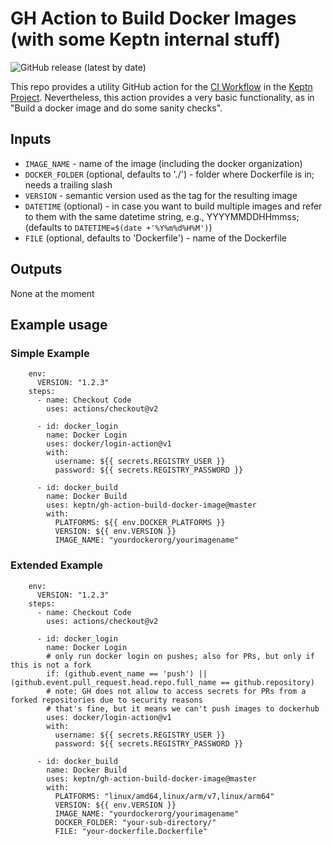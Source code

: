 # GH Action to Build Docker Images (with some Keptn internal stuff)
![GitHub release (latest by date)](https://img.shields.io/github/v/release/keptn/gh-action-build-docker-image)

This repo provides a utility GitHub action for the [CI Workflow](https://github.com/keptn/keptn/tree/master/.github/workflows) in the [Keptn Project](https://github.com/keptn). Nevertheless, this action provides a very basic functionality, as in "Build a docker image and do some sanity checks".

## Inputs

* `IMAGE_NAME` - name of the image (including the docker organization)
* `DOCKER_FOLDER` (optional, defaults to './') - folder where Dockerfile is in; needs a trailing slash
* `VERSION` - semantic version used as the tag for the resulting image
* `DATETIME` (optional) - in case you want to build multiple images and refer to them with the same datetime string, e.g., YYYYMMDDHHmmss; (defaults to `DATETIME=$(date +'%Y%m%d%H%M')`) 
* `FILE` (optional, defaults to 'Dockerfile') - name of the Dockerfile

## Outputs

None at the moment

## Example usage

### Simple Example

```
    env:
      VERSION: "1.2.3"
    steps:
      - name: Checkout Code
        uses: actions/checkout@v2

      - id: docker_login
        name: Docker Login
        uses: docker/login-action@v1
        with:
          username: ${{ secrets.REGISTRY_USER }}
          password: ${{ secrets.REGISTRY_PASSWORD }}

      - id: docker_build
        name: Docker Build
        uses: keptn/gh-action-build-docker-image@master
        with:
          PLATFORMS: ${{ env.DOCKER_PLATFORMS }}
          VERSION: ${{ env.VERSION }}
          IMAGE_NAME: "yourdockerorg/yourimagename"
```

### Extended Example

```
    env:
      VERSION: "1.2.3"
    steps:
      - name: Checkout Code
        uses: actions/checkout@v2

      - id: docker_login
        name: Docker Login
        # only run docker login on pushes; also for PRs, but only if this is not a fork
        if: (github.event_name == 'push') || (github.event.pull_request.head.repo.full_name == github.repository)
        # note: GH does not allow to access secrets for PRs from a forked repositories due to security reasons
        # that's fine, but it means we can't push images to dockerhub
        uses: docker/login-action@v1
        with:
          username: ${{ secrets.REGISTRY_USER }}
          password: ${{ secrets.REGISTRY_PASSWORD }}

      - id: docker_build
        name: Docker Build
        uses: keptn/gh-action-build-docker-image@master
        with:
          PLATFORMS: "linux/amd64,linux/arm/v7,linux/arm64"
          VERSION: ${{ env.VERSION }}
          IMAGE_NAME: "yourdockerorg/yourimagename"
          DOCKER_FOLDER: "your-sub-directory/"
          FILE: "your-dockerfile.Dockerfile"
```